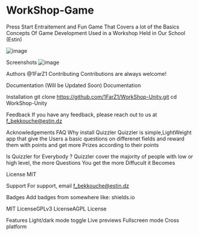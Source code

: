 # WorkShop-Game
Press Start
Entraitement and Fun Game That Covers a lot of the Basics Concepts Of Game Development Used in a Workshop Held in Our School (Estin)

![image](https://cdn.discordapp.com/attachments/655813037483360276/1075945705551712306/Artboard_2_1.png)

Screenshots
![image](https://cdn.discordapp.com/attachments/655813037483360276/1075946365265395793/game_1.png)

Authors
@1FarZ1
Contributing
Contributions are always welcome!

Documentation
(Will be Updated Soon)
Documentation

Installation
git clone https://github.com/1FarZ1/WorkShop-Unity.git cd WorkShop-Unity 

Feedback
If you have any feedback, please reach out to us at f_bekkouche@estin.dz

Acknowledgements
FAQ
Why install Quizzler
Quizzler is simple,LightWeight app that give the Users a basic questions on differenet fields and reward them with points and get more Prizes according to their points

Is Quizzler for Everybody ?
Quizzler cover the majority of people with low or high level, the more Questions You get the more Diffucult it Becomes

License
MIT

Support
For support, email f_bekkouche@estin.dz

Badges
Add badges from somewhere like: shields.io

MIT LicenseGPLv3 LicenseAGPL License

Features
Light/dark mode toggle
Live previews
Fullscreen mode
Cross platform

